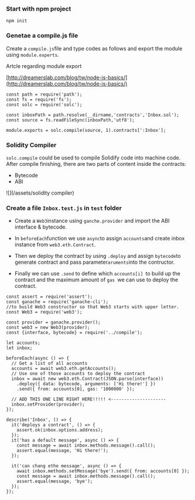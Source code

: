 ### Start with npm project

```
npm init
```

### Genetae a compile.js file

Create a `compile.js`file and type codes as follows and export the module using `module.experts`.

Artcle regarding module export

[http://dreamerslab.com/blog/tw/node-js-basics/](http://dreamerslab.com/blog/tw/node-js-basics/)

```
const path = require('path');
const fs = require('fs');
const solc = require('solc');

const inboxPath = path.resolve(__dirname,'contracts','Inbox.sol');
const source = fs.readFileSync(inboxPath,'utf8');

module.exports = solc.compile(source, 1).contracts[':Inbox'];
```

### Solidity Compiler

`solc.compile` could be used to compile Solidify code into machine code. After compile finishing, there are two parts of content inside the contracts:

* Bytecode
* ABI

![](/assets/solidity compiler)

### Create a file `Inbox.test.js` in `test` folder

* Create a `Web3`instance using `ganche.provider` and import the ABI interface & bytecode.

* In `beforeEach`function we use `async`to assign `accounts`and create inbox instance from `web3.eth.Contract`.

* Then we deploy  the contract by using `.deploy` and assign `bytecode`to generate contract and pass parameter`aruments`into the contructor.
* Finally we can use `.send` to define which `accounts[i] `to build up the contract and the maximum amount of `gas `we can use to deploy the contract.

```
const assert = require('assert');
const ganache = require('ganache-cli');
//to build Web3 constructor so that Web3 starts with upper letter.
const Web3 = require('web3');

const provider = ganache.provider();
const web3 = new Web3(provider);
const {interface, bytecode} = require('../compile');

let accounts;
let inbox;

beforeEach(async () => {
  // Get a list of all accounts
  accounts = await web3.eth.getAccounts();
  // Use one of those accounts to deploy the contract
  inbox = await new web3.eth.Contract(JSON.parse(interface))
    .deploy({ data: bytecode, arguments: ['Hi there!'] })
    .send({ from: accounts[0], gas: '1000000' });

  // ADD THIS ONE LINE RIGHT HERE!!!!! <---------------------
  inbox.setProvider(provider);
});

describe('Inbox', () => {
  it('deploys a contract', () => {
    assert.ok(inbox.options.address);
  });
  it('has a default message', async () => {
    const message = await inbox.methods.message().call();
    assert.equal(message, 'Hi there!');
  });

  it('can chang ethe message', async () => {
    await inbox.methods.setMessage('bye').send({ from: accounts[0] });
    const message = await inbox.methods.message().call();
    assert.equal(message, 'bye');
  });
});
```

### 



